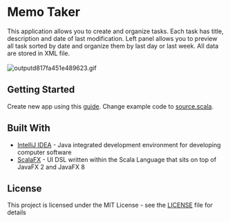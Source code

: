 # Memo Taker

This application allows you to create and organize tasks. Each task has title, description and date of last modification. Left panel allows you to preview all task sorted by date and organize them by last day or last week. All data are stored in XML file.
<br/>
<br/>
<img src="https://s3.gifyu.com/images/outputd817fa451e489623.gif" alt="outputd817fa451e489623.gif" border="0" />

## Getting Started

Create new app using this [guide](http://www.scalafx.org/docs/quickstart/).
Change example code to [source.scala](https://github.com/wiktor779/Memo-taker/blob/master/source.scala).

## Built With

* [IntelliJ IDEA](https://www.jetbrains.com/idea/) - Java integrated development environment for developing computer software
* [ScalaFX](http://www.scalafx.org/) - UI DSL written within the Scala Language that sits on top of JavaFX 2 and JavaFX 8

## License

This project is licensed under the MIT License - see the [LICENSE](https://github.com/wiktor779/Memo-taker/blob/master/LICENSE) file for details
